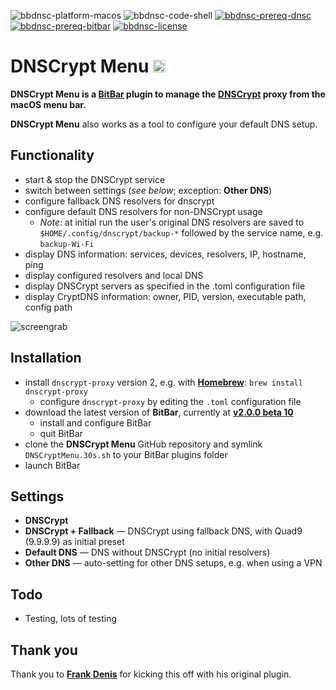![bbdnsc-platform-macos](https://img.shields.io/badge/platform-macOS-lightgrey.svg)
![bbdnsc-code-shell](https://img.shields.io/badge/code-shell-yellow.svg)
[![bbdnsc-prereq-dnsc](https://img.shields.io/badge/prerequisite-dnscrypt-proxy%20v2-brightgreen.svg)](https://github.com/matryer/bitbar)
[![bbdnsc-prereq-bitbar](https://img.shields.io/badge/prerequisite-BitBar%202.0%20beta10-brightgreen.svg)](https://github.com/matryer/bitbar)
[![bbdnsc-license](http://img.shields.io/badge/license-MIT+-blue.svg)](https://github.com/JayBrown/DNSCrypt-Menu/blob/master/LICENSE)

# DNSCrypt Menu <img src="https://github.com/JayBrown/DNSCrypt-Menu/blob/master/img/jb-img.png" height="20px"/>

**DNSCrypt Menu is a [BitBar](https://github.com/matryer/bitbar) plugin to manage the [DNSCrypt](https://github.com/jedisct1/dnscrypt-proxy) proxy from the macOS menu bar.**

**DNSCrypt Menu** also works as a tool to configure your default DNS setup.

## Functionality
* start & stop the DNSCrypt service
* switch between settings (_see below_; exception: **Other DNS**)
* configure fallback DNS resolvers for dnscrypt
* configure default DNS resolvers for non-DNSCrypt usage
  * _Note_: at initial run the user's original DNS resolvers are saved to `$HOME/.config/dnscrypt/backup-*` followed by the service name, e.g. `backup-Wi-Fi`
* display DNS information: services, devices, resolvers, IP, hostname, ping
* display configured resolvers and local DNS
* display DNSCrypt servers as specified in the .toml configuration file
* display CryptDNS information: owner, PID, version, executable path, config path

![screengrab](https://github.com/JayBrown/DNSCrypt-Menu/blob/master/img/screengrab.png)

## Installation
* install `dnscrypt-proxy` version 2, e.g. with **[Homebrew](https://brew.sh)**: `brew install dnscrypt-proxy`
  * configure `dnscrypt-proxy` by editing the `.toml` configuration file
* download the latest version of **BitBar**, currently at **[v2.0.0 beta 10](https://github.com/matryer/bitbar/releases/tag/v2.0.0-beta10)**
  * install and configure BitBar
  * quit BitBar
* clone the **DNSCrypt Menu** GitHub repository and symlink `DNSCryptMenu.30s.sh` to your BitBar plugins folder
* launch BitBar

## Settings
* **DNSCrypt**
* **DNSCrypt + Fallback** — DNSCrypt using fallback DNS, with Quad9 (9.9.9.9) as initial preset
* **Default DNS** — DNS without DNSCrypt (no initial resolvers)
* **Other DNS** — auto-setting for other DNS setups, e.g. when using a VPN

## Todo
* Testing, lots of testing

## Thank you
Thank you to **[Frank Denis](https://github.com/jedisct1/bitbar-dnscrypt-proxy-switcher)** for kicking this off with his original plugin.
